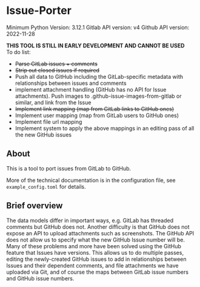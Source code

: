 # Issue-Porter

Minimum Python Version: 3.12.1
Gitlab API version: v4
Github API version: 2022-11-28

**THIS TOOL IS STILL IN EARLY DEVELOPMENT AND CANNOT BE USED**  
To do list:

- ~~Parse GitLab issues + comments~~
- ~~Strip out closed issues if required~~
- Push all data to GitHub including the GitLab-specific metadata with relationships between issues and comments
- implement attachment handling (GitHub has no API for Issue attachments). Push images to .github-issue-images-from-gitlab or similar, and link from the Issue
- ~~Implement link mapping (map from GitLab links to GitHub ones)~~
- Implement user mapping (map from GitLab users to GitHub ones)
- Implement file url mapping
- Implement system to apply the above mappings in an editing pass of all the new GitHub issues

## About

This is a tool to port issues from GitLab to GitHub.

More of the technical documentation is in the configuration file, see
`example_config.toml` for details.

## Brief overview

The data models differ in important ways, e.g. GitLab has threaded comments but
GitHub does not. Another difficulty is that GitHub does not expose an API to
upload attachments such as screenshots. The GitHub API does not allow us to
specify what the new GitHub Issue number will be. Many of these problems and more
have been solved using the GitHub feature that Issues have versions. This allows us
to do multiple passes, editing the newly-created GitHub issues to add in
relationships between Issues and their dependent comments, and file attachments
we have uploaded via Git, and of course the maps between GitLab issue numbers
and GitHub issue numbers.
